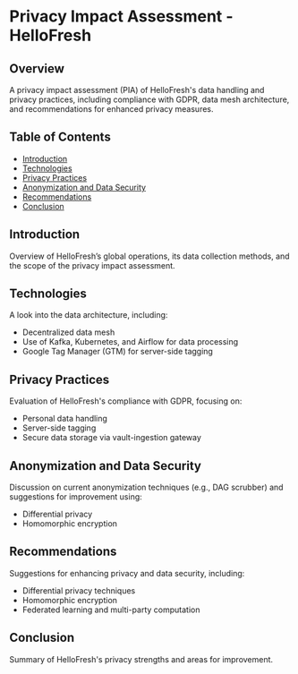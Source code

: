 # Privacy Impact Assessment - HelloFresh

## Overview
A privacy impact assessment (PIA) of HelloFresh's data handling and privacy practices, including compliance with GDPR, data mesh architecture, and recommendations for enhanced privacy measures.

## Table of Contents
- [Introduction](#introduction)
- [Technologies](#technologies)
- [Privacy Practices](#privacy-practices)
- [Anonymization and Data Security](#anonymization-and-data-security)
- [Recommendations](#recommendations)
- [Conclusion](#conclusion)

## Introduction
Overview of HelloFresh’s global operations, its data collection methods, and the scope of the privacy impact assessment.

## Technologies
A look into the data architecture, including:
- Decentralized data mesh
- Use of Kafka, Kubernetes, and Airflow for data processing
- Google Tag Manager (GTM) for server-side tagging

## Privacy Practices
Evaluation of HelloFresh's compliance with GDPR, focusing on:
- Personal data handling
- Server-side tagging
- Secure data storage via vault-ingestion gateway

## Anonymization and Data Security
Discussion on current anonymization techniques (e.g., DAG scrubber) and suggestions for improvement using:
- Differential privacy
- Homomorphic encryption

## Recommendations
Suggestions for enhancing privacy and data security, including:
- Differential privacy techniques
- Homomorphic encryption
- Federated learning and multi-party computation

## Conclusion
Summary of HelloFresh's privacy strengths and areas for improvement.
